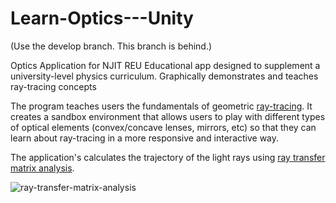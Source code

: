 # Learn-Optics---Unity
(Use the develop branch. This branch is behind.)


Optics Application for NJIT REU
Educational app designed to supplement a university-level physics curriculum. Graphically demonstrates and teaches ray-tracing concepts


The program teaches users the fundamentals of geometric [ray-tracing](http://hyperphysics.phy-astr.gsu.edu/hbase/geoopt/raydiag.html).
It creates a sandbox environment that allows users to play with different types of optical elements (convex/concave lenses, mirrors, etc) so that they can learn about ray-tracing in a more responsive and interactive way.

The application's calculates the trajectory of the light rays using [ray transfer matrix analysis](https://en.wikipedia.org/wiki/Ray_transfer_matrix_analysis). 

![ray-transfer-matrix-analysis](https://imgur.com/a/Q2wTpPd)
